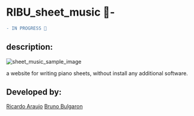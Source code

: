 # RIBU_sheet_music 🎹- 
```diff
- IN PROGRESS 🔄
```

## description:

![sheet_music_sample_image](https://user-images.githubusercontent.com/60905493/90182904-09080500-dd89-11ea-8ae8-fa7bb57d662f.PNG)


a website for writing piano sheets, without install any additional software.

## Developed by:
[Ricardo Araujo](https://github.com/araujoricardo)
[Bruno Bulgaron](https://github.com/brunobulgaron)
